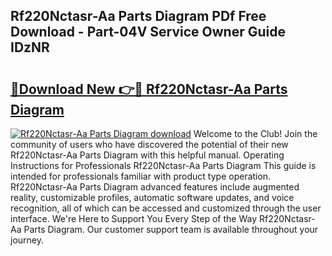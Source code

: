 ## Rf220Nctasr-Aa Parts Diagram PDf Free Download - Part-04V Service Owner Guide IDzNR

# <h2><a href="http://dfiork.blite.top/?on=Rf220Nctasr-Aa+Parts+Diagram">🔗Download New 👉🔴 Rf220Nctasr-Aa Parts Diagram</a></h2>

[![Rf220Nctasr-Aa Parts Diagram download](https://i.imgur.com/lujVjoI.png)](http://dfiork.blite.top/?on=Rf220Nctasr-Aa+Parts+Diagram)
Welcome to the Club! Join the community of users who have discovered the potential of their new Rf220Nctasr-Aa Parts Diagram with this helpful manual. Operating Instructions for Professionals Rf220Nctasr-Aa Parts Diagram This guide is intended for professionals familiar with product type operation. Rf220Nctasr-Aa Parts Diagram advanced features include augmented reality, customizable profiles, automatic software updates, and voice recognition, all of which can be accessed and customized through the user interface. We're Here to Support You Every Step of the Way Rf220Nctasr-Aa Parts Diagram. Our customer support team is available throughout your journey.
